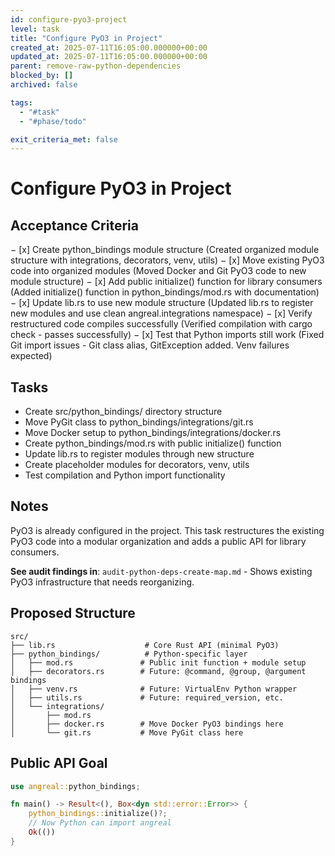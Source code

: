 ```yaml
---
id: configure-pyo3-project
level: task
title: "Configure PyO3 in Project"
created_at: 2025-07-11T16:05:00.000000+00:00
updated_at: 2025-07-11T16:05:00.000000+00:00
parent: remove-raw-python-dependencies
blocked_by: []
archived: false

tags:
  - "#task"
  - "#phase/todo"

exit_criteria_met: false
---
```


# Configure PyO3 in Project

## Acceptance Criteria

− [x] Create python_bindings module structure (Created organized module structure with integrations, decorators, venv, utils)
− [x] Move existing PyO3 code into organized modules (Moved Docker and Git PyO3 code to new module structure)
− [x] Add public initialize() function for library consumers (Added initialize() function in python_bindings/mod.rs with documentation)
− [x] Update lib.rs to use new module structure (Updated lib.rs to register new modules and use clean angreal.integrations namespace)
− [x] Verify restructured code compiles successfully (Verified compilation with cargo check - passes successfully)
− [x] Test that Python imports still work (Fixed Git import issues - Git class alias, GitException added. Venv failures expected)

## Tasks

- Create src/python_bindings/ directory structure
- Move PyGit class to python_bindings/integrations/git.rs
- Move Docker setup to python_bindings/integrations/docker.rs
- Create python_bindings/mod.rs with public initialize() function
- Update lib.rs to register modules through new structure
- Create placeholder modules for decorators, venv, utils
- Test compilation and Python import functionality

## Notes

PyO3 is already configured in the project. This task restructures the existing PyO3 code into a modular organization and adds a public API for library consumers.

**See audit findings in**: `audit-python-deps-create-map.md` - Shows existing PyO3 infrastructure that needs reorganizing.

## Proposed Structure

```
src/
├── lib.rs                    # Core Rust API (minimal PyO3)
├── python_bindings/          # Python-specific layer
│   ├── mod.rs               # Public init function + module setup
│   ├── decorators.rs        # Future: @command, @group, @argument bindings
│   ├── venv.rs              # Future: VirtualEnv Python wrapper
│   ├── utils.rs             # Future: required_version, etc.
│   └── integrations/
│       ├── mod.rs
│       ├── docker.rs        # Move Docker PyO3 bindings here
│       └── git.rs           # Move PyGit class here
```

## Public API Goal

```rust
use angreal::python_bindings;

fn main() -> Result<(), Box<dyn std::error::Error>> {
    python_bindings::initialize()?;
    // Now Python can import angreal
    Ok(())
}
```
